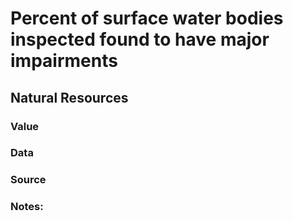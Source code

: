 # Percent of surface water bodies inspected found to have major impairments

## Natural Resources

### Value

### Data

### Source

### Notes: